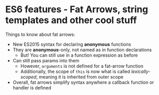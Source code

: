 # ES6 features - Fat Arrows, string templates and other cool stuff

Things to know about fat arrows:

- New ES2015 syntax for declaring **anonymous** functions
- They are **anonymous**-only, not named as in function declarations
  - But! You can still use in a function expression as before
- Can still pass params into them
  - However, `arguments` is not defined for a fat-arrow function
  - Additionally, the scope of `this` is now what is called _lexically-scoped_, meaning it is inherited from outer scope
- Overall, fat arrows simplify syntax anywhere a callback function or handler is defined
